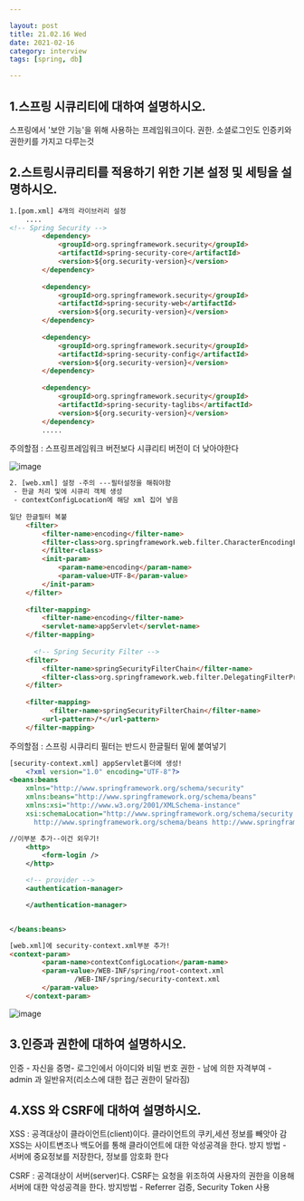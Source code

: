 ```yaml
---

layout: post
title: 21.02.16 Wed
date: 2021-02-16
category: interview
tags: [spring, db]

---
```


## 1.스프링 시큐리티에 대하여 설명하시오.
스프링에서 '보안 기능'을 위해 사용하는 프레임워크이다.
권한. 소셜로그인도 인증키와 권한키를 가지고 다루는것

## 2.스트링시큐리티를 적용하기 위한 기본 설정 및 세팅을 설명하시오.
~~~html
1.[pom.xml] 4개의 라이브러리 설정
    ....
<!-- Spring Security -->
		<dependency>
			<groupId>org.springframework.security</groupId>
			<artifactId>spring-security-core</artifactId>
			<version>${org.security-version}</version>
		</dependency>
 
		<dependency>
			<groupId>org.springframework.security</groupId>
			<artifactId>spring-security-web</artifactId>
			<version>${org.security-version}</version>
		</dependency>
 
		<dependency>
			<groupId>org.springframework.security</groupId>
			<artifactId>spring-security-config</artifactId>
			<version>${org.security-version}</version>
		</dependency>
 
		<dependency>
			<groupId>org.springframework.security</groupId>
			<artifactId>spring-security-taglibs</artifactId>
			<version>${org.security-version}</version>
		</dependency>
        .....
~~~
주의할점 : 스프링프레임워크 버전보다 시큐리티 버전이 더 낮아야한다

![image](https://user-images.githubusercontent.com/74958197/108460683-82def500-72bc-11eb-9111-ab27a2569f6e.png)

~~~html
2. [web.xml] 설정 -주의 ---필터설정을 해줘야함
 - 한글 처리 및에 시큐리 객체 생성
 - contextConfigLocation에 해당 xml 집어 넣음
 
일단 한글필터 복붙 
	<filter>
		<filter-name>encoding</filter-name>
		<filter-class>org.springframework.web.filter.CharacterEncodingFilter
		</filter-class>
		<init-param>
			<param-name>encoding</param-name>
			<param-value>UTF-8</param-value>
		</init-param>
	</filter>
 
	<filter-mapping>
		<filter-name>encoding</filter-name>
		<servlet-name>appServlet</servlet-name>
	</filter-mapping>
    
      <!-- Spring Security Filter -->
    <filter>
        <filter-name>springSecurityFilterChain</filter-name>
        <filter-class>org.springframework.web.filter.DelegatingFilterProxy</filter-class>
    </filter>
 
    <filter-mapping>
          <filter-name>springSecurityFilterChain</filter-name>
        <url-pattern>/*</url-pattern>
    </filter-mapping>
~~~
주의할점 : 스프링 시큐리티 필터는 반드시 한글필터 밑에 붙여넣기

~~~xml
[security-context.xml] appServlet폴더에 생성!
    <?xml version="1.0" encoding="UTF-8"?>
<beans:beans
	xmlns="http://www.springframework.org/schema/security"
	xmlns:beans="http://www.springframework.org/schema/beans"
	xmlns:xsi="http://www.w3.org/2001/XMLSchema-instance"
	xsi:schemaLocation="http://www.springframework.org/schema/security http://www.springframework.org/schema/security/spring-security.xsd
      http://www.springframework.org/schema/beans http://www.springframework.org/schema/beans/spring-beans.xsd">

//이부분 추가--이건 외우기!
	<http>
		<form-login />
	</http>

	<!-- provider -->
	<authentication-manager>

	</authentication-manager>


</beans:beans>
~~~
~~~html
[web.xml]에 security-context.xml부분 추가!
<context-param>
		<param-name>contextConfigLocation</param-name>
		<param-value>/WEB-INF/spring/root-context.xml
				/WEB-INF/spring/security-context.xml
		</param-value>
	</context-param>
~~~
![image](https://user-images.githubusercontent.com/74958197/108460788-b9b50b00-72bc-11eb-878f-e88a8afe9c8c.png)



## 3.인증과 권한에 대하여 설명하시오.
 인증 - 자신을 증명- 로그인에서 아이디와 비밀 번호
 권한 - 남에 의한 자격부여 - admin 과 일반유저(리소스에 대한 접근 권한이 달라짐)

## 4.XSS 와 CSRF에 대하여 설명하시오.
XSS :
공격대상이 클라이언트(client)이다. 
클라이언트의 쿠키,세션 정보를 빼앗아 감
XSS는 사이트변조나 백도어를 통해 클라이언트에 대한 악성공격을 한다.
방지 방법 - 서버에 중요정보를 저장한다, 정보를 암호화 한다

CSRF : 
공격대상이 서버(server)다.
CSRF는 요청을 위조하여 사용자의 권한을 이용해 서버에 대한 악성공격을 한다.
방지방법 - Referrer 검증, Security Token 사용
